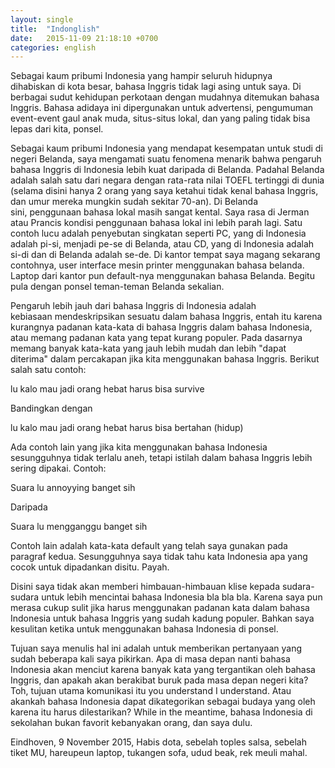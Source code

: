 ```yaml
---
layout: single
title:  "Indonglish"
date:   2015-11-09 21:18:10 +0700
categories: english
---
```


Sebagai kaum pribumi Indonesia yang hampir seluruh hidupnya dihabiskan di kota besar, bahasa Inggris tidak lagi asing untuk saya. Di berbagai sudut kehidupan perkotaan dengan mudahnya ditemukan bahasa Inggris. Bahasa adidaya ini dipergunakan untuk advertensi, pengumuman event-event gaul anak muda, situs-situs lokal, dan yang paling tidak bisa lepas dari kita, ponsel.

Sebagai kaum pribumi Indonesia yang mendapat kesempatan untuk studi di negeri Belanda, saya mengamati suatu fenomena menarik bahwa pengaruh bahasa Inggris di Indonesia lebih kuat daripada di Belanda. Padahal Belanda adalah salah satu dari negara dengan rata-rata nilai TOEFL tertinggi di dunia (selama disini hanya 2 orang yang saya ketahui tidak kenal bahasa Inggris, dan umur mereka mungkin sudah sekitar 70-an). Di Belanda sini, penggunaan bahasa lokal masih sangat kental. Saya rasa di Jerman atau Prancis kondisi penggunaan bahasa lokal ini lebih parah lagi. Satu contoh lucu adalah penyebutan singkatan seperti PC, yang di Indonesia adalah pi-si, menjadi pe-se di Belanda, atau CD, yang di Indonesia adalah si-di dan di Belanda adalah se-de. Di kantor tempat saya magang sekarang contohnya, user interface mesin printer menggunakan bahasa belanda. Laptop dari kantor pun default-nya menggunakan bahasa Belanda. Begitu pula dengan ponsel teman-teman Belanda sekalian.

Pengaruh lebih jauh dari bahasa Inggris di Indonesia adalah kebiasaan mendeskripsikan sesuatu dalam bahasa Inggris, entah itu karena kurangnya padanan kata-kata di bahasa Inggris dalam bahasa Indonesia, atau memang padanan kata yang tepat kurang populer. Pada dasarnya memang banyak kata-kata yang jauh lebih mudah dan lebih "dapat diterima" dalam percakapan jika kita menggunakan bahasa Inggris. Berikut salah satu contoh:

lu kalo mau jadi orang hebat harus bisa survive

Bandingkan dengan

lu kalo mau jadi orang hebat harus bisa bertahan (hidup)

Ada contoh lain yang jika kita menggunakan bahasa Indonesia sesungguhnya tidak terlalu aneh, tetapi istilah dalam bahasa Inggris lebih sering dipakai. Contoh:

Suara lu annoyying banget sih

Daripada

Suara lu mengganggu banget sih

Contoh lain adalah kata-kata default yang telah saya gunakan pada paragraf kedua. Sesungguhnya saya tidak tahu kata Indonesia apa yang cocok untuk dipadankan disitu. Payah.

Disini saya tidak akan memberi himbauan-himbauan klise kepada sudara-sudara untuk lebih mencintai bahasa Indonesia bla bla bla. Karena saya pun merasa cukup sulit jika harus menggunakan padanan kata dalam bahasa Indonesia untuk bahasa Inggris yang sudah kadung populer. Bahkan saya kesulitan ketika untuk menggunakan bahasa Indonesia di ponsel.

Tujuan saya menulis hal ini adalah untuk memberikan pertanyaan yang sudah beberapa kali saya pikirkan. Apa di masa depan nanti bahasa Indonesia akan menciut karena banyak kata yang tergantikan oleh bahasa Inggris, dan apakah akan berakibat buruk pada masa depan negeri kita? Toh, tujuan utama komunikasi itu you understand I understand. Atau akankah bahasa Indonesia dapat dikategorikan sebagai budaya yang oleh karena itu harus dilestarikan? While in the meantime, bahasa Indonesia di sekolahan bukan favorit kebanyakan orang, dan saya dulu.

Eindhoven,
9 November 2015,
Habis dota, sebelah toples salsa, sebelah tiket MU, hareupeun laptop, tukangen sofa, udud beak, rek meuli mahal.